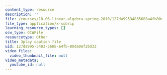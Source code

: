 ```yaml
---
content_type: resource
description: ''
file: /courses/18-06-linear-algebra-spring-2010/127da99534835688a4fb80da0ef2bd33_vF7eyJ2g3kU.vtt
file_type: application/x-subrip
learning_resource_types: []
ocw_type: OCWFile
resourcetype: Other
title: 3play caption file
uid: 127da995-3483-5688-a4fb-80da0ef2bd33
video_files:
  video_thumbnail_file: null
video_metadata:
  youtube_id: null
---
```

